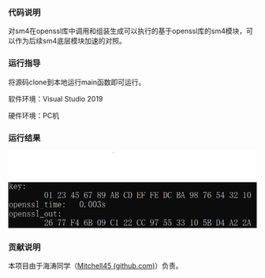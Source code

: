 ### 代码说明

对sm4在openssl库中调用和组装生成可以执行的基于openssl库的sm4模块，可以作为后续sm4底层模块加速的对照。

### 运行指导

将源码clone到本地运行main函数即可运行。

软件环境：Visual Studio 2019

硬件环境：PC机

### 运行结果
![sm4_openssl运行结果.png](https://github.com/Mitchell45/repo-course/blob/main/images%20of%20outcome/sm4_openssl%E8%BF%90%E8%A1%8C%E7%BB%93%E6%9E%9C.png)

### 贡献说明

本项目由于海涛同学（[Mitchell45 (github.com)](https://github.com/Mitchell45)）负责。

